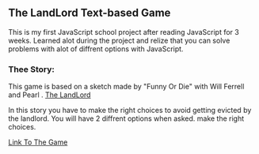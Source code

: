 ## The LandLord Text-based Game

This is my first JavaScript school project after reading JavaScript for 3 weeks. Learned alot during the project and relize that you can solve problems with alot of diffrent options with JavaScript. 


### Thee Story:

This game is based on a sketch made by "Funny Or Die" with Will Ferrell and Pearl . [The LandLord](https://www.youtube.com/watchv=SIdxVR_7ikg&ab_channel=FunnyOrDie)


In this story you have to make the right choices to avoid getting
evicted by the landlord. You will have 2 diffrent options when asked. make the right choices.


[Link To The Game](https://gunnaring.github.io/The-landlord/)














